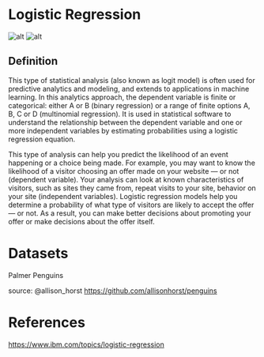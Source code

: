 # Logistic Regression

![alt](https://files.realpython.com/media/log-reg-1.e32deaa7cbac.png)
![alt](https://files.realpython.com/media/log-reg-4.81e9806a86fa.png)

## Definition

This type of statistical analysis (also known as logit model) is often used for predictive analytics and modeling, and extends to applications in machine learning. In this analytics approach, the dependent variable is finite or categorical: either A or B (binary regression) or a range of finite options A, B, C or D (multinomial regression). It is used in statistical software to understand the relationship between the dependent variable and one or more independent variables by estimating probabilities using a logistic regression equation. 

This type of analysis can help you predict the likelihood of an event happening or a choice being made. For example, you may want to know the likelihood of a visitor choosing an offer made on your website — or not (dependent variable). Your analysis can look at known characteristics of visitors, such as sites they came from, repeat visits to your site, behavior on your site (independent variables). Logistic regression models help you determine a probability of what type of visitors are likely to accept the offer — or not. As a result, you can make better decisions about promoting your offer or make decisions about the offer itself.

# Datasets

Palmer Penguins

source: @allison_horst https://github.com/allisonhorst/penguins



# References

https://www.ibm.com/topics/logistic-regression
